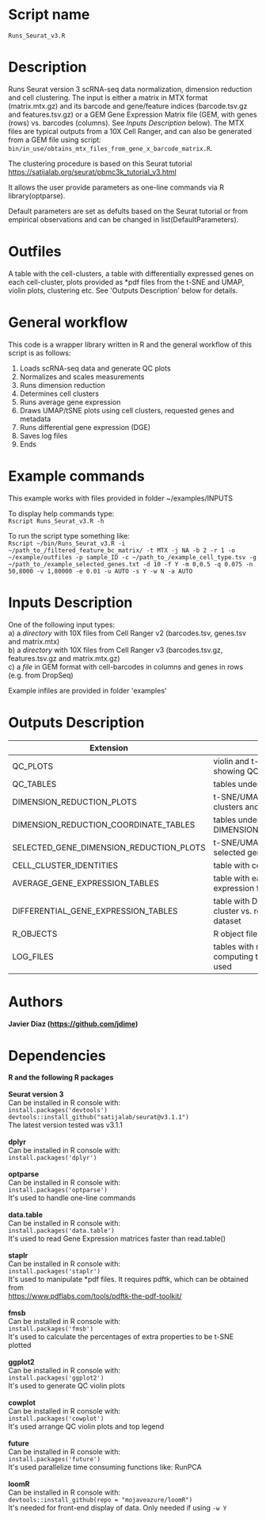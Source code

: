 Script name
================
`Runs_Seurat_v3.R`

Description
================
Runs Seurat version 3 scRNA-seq data normalization, dimension reduction and cell clustering. The input is either a matrix in MTX format (matrix.mtx.gz) and its barcode and gene/feature indices (barcode.tsv.gz and features.tsv.gz) or a GEM Gene Expression Matrix file (GEM, with genes (rows) vs. barcodes (columns). See *Inputs Description* below). The MTX files are typical outputs from a 10X Cell Ranger, and can also be generated from a GEM file using script: `bin/in_use/obtains_mtx_files_from_gene_x_barcode_matrix.R`.


The clustering procedure is based on this Seurat tutorial https://satijalab.org/seurat/pbmc3k_tutorial_v3.html

It allows the user provide parameters as one-line commands via R library(optparse).

Default parameters are set as defults based on the Seurat tutorial or from empirical observations and can be changed in list(DefaultParameters).<br />

Outfiles
================
A table with the cell-clusters, a table with differentially expressed genes on each cell-cluster, plots provided as
\*pdf files from the t-SNE and UMAP, violin plots, clustering etc. See 'Outputs Description' below for details.

General workflow
================
This code is a wrapper library written in R and the general workflow of this script is as follows:
  1. Loads scRNA-seq data and generate QC plots
  2. Normalizes and scales measurements
  3. Runs dimension reduction
  4. Determines cell clusters
  5. Runs average gene expression
  6. Draws UMAP/tSNE plots using cell clusters, requested genes and metadata
  7. Runs differential gene expression (DGE)
  8. Saves log files
  9. Ends

Example commands
================
This example works with files provided in folder ~/examples/INPUTS<br />

To display help commands type: <br />
`Rscript Runs_Seurat_v3.R -h`

To run the script type something like:<br />
`Rscript ~/bin/Runs_Seurat_v3.R -i ~/path_to_/filtered_feature_bc_matrix/ -t MTX -j NA -b 2 -r 1 -o ~/example/outfiles -p sample_ID -c ~/path_to_/example_cell_type.tsv -g ~/path_to_/example_selected_genes.txt -d 10 -f Y -m 0,0.5 -q 0.075 -n 50,8000 -v 1,80000 -e 0.01 -u AUTO -s Y -w N -a AUTO`

Inputs Description
================

One of the following input types:<br />
a) a *directory* with 10X files from Cell Ranger v2 (barcodes.tsv, genes.tsv and matrix.mtx) <br />
b) a *directory* with 10X files from Cell Ranger v3 (barcodes.tsv.gz, features.tsv.gz and matrix.mtx.gz) <br />
c) a *file* in GEM format with cell-barcodes in columns and genes in rows (e.g. from DropSeq)

Example infiles are provided in folder 'examples'



Outputs Description
================
|               Extension                  |                        Contents                        |
| --------------------------------------   |  ----------------------------------------------------- |
| QC_PLOTS                                 | violin and t-SNE/UMAP plots showing QC metrics         | 
| QC_TABLES                                | tables underlying QC_PLOTS | 
| DIMENSION_REDUCTION_PLOTS                | t-SNE/UMAP plots showing cell clusters and metadata | 
| DIMENSION_REDUCTION_COORDINATE_TABLES    | tables underlying DIMENSION_REDUCTION_PLOTS | 
| SELECTED_GENE_DIMENSION_REDUCTION_PLOTS  | t-SNE/UMAP plots showing selected genes| 
| CELL_CLUSTER_IDENTITIES                  | table with cell cluster identities | 
| AVERAGE_GENE_EXPRESSION_TABLES           | table with each gene average expression for each cell cluster | 
| DIFFERENTIAL_GENE_EXPRESSION_TABLES      | table with DGE for each cell cluster vs. rest of cells in the dataset | 
| R_OBJECTS                                | R object files | 
| LOG_FILES                                | tables with run commands, computing times and R libraries used |

Authors
================

**Javier Diaz (https://github.com/jdime)**

Dependencies
================

**R and the following R packages** <br /><br />
**Seurat version 3** <br />
Can be installed in R console with: <br />
`install.packages('devtools')`<br />
`devtools::install_github("satijalab/seurat@v3.1.1")`<br />
The latest version tested was v3.1.1<br /><br />
**dplyr** <br />
Can be installed in R console with: <br />
`install.packages('dplyr')`<br /><br />
**optparse**<br />
Can be installed in R console with: <br />
`install.packages('optparse')`<br />
It's used to handle one-line commands<br /><br />
**data.table**<br />
Can be installed in R console with: <br />
`install.packages('data.table')`<br />
It's used to read Gene Expression matrices faster than read.table()<br /><br />
**staplr**<br />
Can be installed in R console with: <br />
`install.packages('staplr')`<br />
It's used to manipulate *pdf files. It requires pdftk, which can be obtained from<br />
https://www.pdflabs.com/tools/pdftk-the-pdf-toolkit/<br /><br />
**fmsb**<br />
Can be installed in R console with: <br />
`install.packages('fmsb')`<br />
It's used to calculate the percentages of extra properties to be t-SNE plotted<br /><br />
**ggplot2**<br />
Can be installed in R console with: <br />
`install.packages('ggplot2')`<br />
It's used to generate QC violin plots<br /><br />
**cowplot**<br />
Can be installed in R console with: <br />
`install.packages('cowplot')`<br />
It's used arrange QC violin plots and top legend<br /><br />
**future**<br />
Can be installed in R console with: <br />
`install.packages('future')`<br />
It's used parallelize time consuming functions like: RunPCA<br /><br />
**loomR**<br />
Can be installed in R console with: <br />
`devtools::install_github(repo = "mojaveazure/loomR")` <br />
It's needed for front-end display of data. Only needed if using `-w Y`
